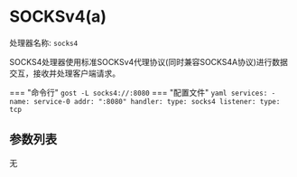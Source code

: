# SOCKSv4(a)

处理器名称: `socks4`

SOCKS4处理器使用标准SOCKSv4代理协议(同时兼容SOCKS4A协议)进行数据交互，接收并处理客户端请求。

=== "命令行"
    ```
	gost -L socks4://:8080
	```
=== "配置文件"
    ```yaml
	services:
	- name: service-0
	  addr: ":8080"
	  handler:
		type: socks4
	  listener:
		type: tcp
	```

## 参数列表

无